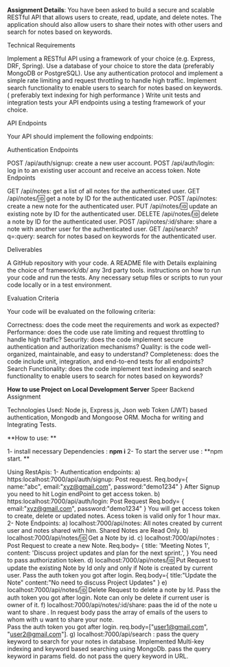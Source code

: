 **Assignment Details**:  You have been asked to build a secure and scalable RESTful API that allows users to create, read, update, and delete notes. The application should also allow users to share their notes with other users and search for notes based on keywords.



Technical Requirements

Implement a RESTful API using a framework of your choice (e.g. Express, DRF, Spring).
Use a database of your choice to store the data (preferably MongoDB or PostgreSQL).
Use any authentication protocol and implement a simple rate limiting and request throttling to handle high traffic.
Implement search functionality to enable users to search for notes based on keywords. ( preferably text indexing for high performance )
Write unit tests and integration tests your API endpoints using a testing framework of your choice.


API Endpoints

Your API should implement the following endpoints:

Authentication Endpoints

POST /api/auth/signup: create a new user account.
POST /api/auth/login: log in to an existing user account and receive an access token.
Note Endpoints

GET /api/notes: get a list of all notes for the authenticated user.
GET /api/notes/:id: get a note by ID for the authenticated user.
POST /api/notes: create a new note for the authenticated user.
PUT /api/notes/:id: update an existing note by ID for the authenticated user.
DELETE /api/notes/:id: delete a note by ID for the authenticated user.
POST /api/notes/:id/share: share a note with another user for the authenticated user.
GET /api/search?q=:query: search for notes based on keywords for the authenticated user.


Deliverables

A GitHub repository with your code.
A README file with
Details explaining the choice of framework/db/ any 3rd party tools.
instructions on how to run your code and run the tests.
Any necessary setup files or scripts to run your code locally or in a test environment.


Evaluation Criteria

Your code will be evaluated on the following criteria:

Correctness: does the code meet the requirements and work as expected?
Performance: does the code use rate limiting and request throttling to handle high traffic?
Security: does the code implement secure authentication and authorization mechanisms?
Quality: is the code well-organized, maintainable, and easy to understand?
Completeness: does the code include unit, integration, and end-to-end tests for all endpoints?
Search Functionality: does the code implement text indexing and search functionality to enable users to search for notes based on keywords?

**How to use Project on Local Development Server**
Speer Backend Assignment

Technologies Used: Node js, Express js, Json web Token (JWT) based authentication, Mongodb and Mongoose ORM. Mocha for writing and Integrating Tests. 

**How to use: **

   1-  install necessary Dependencies : **npm i**
   2-  To start the server use : **npm start. **
   
Using RestApis:
 1- Authentication endpoints:
     a) https:localhost:7000/api/auth/signup: Post request.
                          Req.body={ name:"abc",
                                    email:"xyz@gmail.com",
                                    password:"demo1234"
                                    }
        After Signup you need to hit Login endPoint to get access token.
   b) https:localhost:7000/api/auth/login: Post Request
                                           Req.body= { 
                                                       email:"xyz@gmail.com",
                                                       password:"demo1234"
                                                     }
        You will get access token to create, delete or updated notes. Acess token is valid only for 1 hour max.
  2- Note Endpoints: 
      a) localhost:7000/api/notes: All notes created by current user and notes shared with him. Shared Notes are Read Only.
      b) localhost:7000/api/notes/:id: Get a Note by id. 
      c) localhost:7000/api/notes : Post Request to create a new Note.
                                 Req.body= 
                                             {
                                              title: 'Meeting Notes 1',
                                              content: 'Discuss project updates and plan for the next sprint.',
                                              }
                                              You need to pass authorization token.
     d) localhost:7000/api/notes/:id: Put Request to update the existing Note by Id only and only if Note is created by current user.
                                      Pass the auth token you got after login.
                                      Req.body={
                                                title:"Update the Note"
                                                content:"No need to discuss Project Updates"
                                                }
   e)  localhost:7000/api/notes/:id: Delete Request to delete a note by Id. 
                                     Pass the auth token you got after login. Note can only be delete if current user is owner of it.
   f)  localhost:7000/api/notes/:id/share: paas the id of the note u want to share .
                                           In request body pass the array of emails of the users to whom with u want to share your note.                
                                           Pass the auth token you got after login.
                                           req.body=["user1@gmail.com", "user2@gmail.com"].
  g)   localhost:7000/api/search :        pass the query keyword to search for your notes in database.
                                          Implemented Multi-key indexing and keyword based searching using MongoDb.
                                          pass the query keyword in params field.
                                          do not pass the query keyword in URL.
                                      

                                             
   
